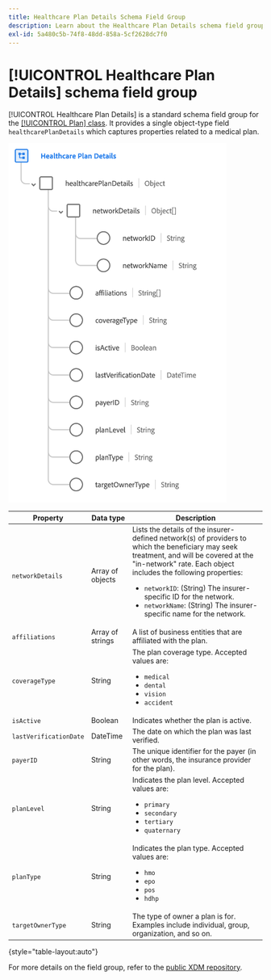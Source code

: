 ```yaml
---
title: Healthcare Plan Details Schema Field Group
description: Learn about the Healthcare Plan Details schema field group.
exl-id: 5a480c5b-74f8-48dd-858a-5cf2628dc7f0
---
```

# [!UICONTROL Healthcare Plan Details] schema field group

[!UICONTROL Healthcare Plan Details] is a standard schema field group for the [[!UICONTROL Plan] class](../../classes/plan.md). It provides a single object-type field `healthcarePlanDetails` which captures properties related to a medical plan.

![](../../images/field-groups/plan/healthcare-plan-details.png)

| Property | Data type | Description |
| --- | --- | --- |
| `networkDetails` | Array of objects | Lists the details of the insurer-defined network(s) of providers to which the beneficiary may seek treatment, and will be covered at the "in-network" rate. Each object includes the following properties: <ul><li>`networkID`: (String) The insurer-specific ID for the network.</li><li>`networkName`: (String) The insurer-specific name for the network.</li></ul> |
| `affiliations` | Array of strings | A list of business entities that are affiliated with the plan. |
| `coverageType` | String | The plan coverage type. Accepted values are:<ul><li>`medical`</li><li>`dental`</li><li>`vision`</li><li>`accident`</li></ul> |
| `isActive` | Boolean | Indicates whether the plan is active. |
| `lastVerificationDate` | DateTime | The date on which the plan was last verified. |
| `payerID` | String | The unique identifier for the payer (in other words, the insurance provider for the plan). |
| `planLevel` | String | Indicates the plan level. Accepted values are:<ul><li>`primary`</li><li>`secondary`</li><li>`tertiary`</li><li>`quaternary`</li></ul> |
| `planType` | String | Indicates the plan type. Accepted values are:<ul><li>`hmo`</li><li>`epo`</li><li>`pos`</li><li>`hdhp`</li></ul> |
| `targetOwnerType` | String | The type of owner a plan is for. Examples include individual, group, organization, and so on. |

{style="table-layout:auto"}

For more details on the field group, refer to the [public XDM repository](https://github.com/adobe/xdm/blob/master/docs/reference/fieldgroups/plan/healthcare-plan-details.schema.json).
